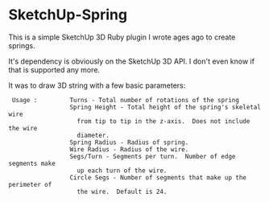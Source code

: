 # SketchUp-Spring
This is a simple SketchUp 3D Ruby plugin I wrote ages ago to create springs.

It's dependency is obviously on the SketchUp 3D API. I don't even know if that is supported any more.

It was to draw 3D string with a few basic parameters:

~~~~
 Usage :         Turns - Total number of rotations of the spring
                 Spring Height - Total height of the spring's skeletal wire
                   from tip to tip in the z-axis.  Does not include the wire
                   diameter.
                 Spring Radius - Radius of spring.
                 Wire Radius - Radius of the wire.
                 Segs/Turn - Segments per turn.  Number of edge segments make
                   up each turn of the wire.
                 Circle Segs - Number of segments that make up the perimeter of
                   the wire.  Default is 24.
~~~~
